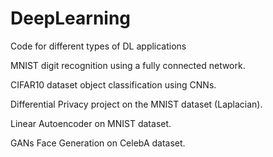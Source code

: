# DeepLearning
Code for different types of DL applications

MNIST digit recognition using a fully connected network.

CIFAR10 dataset object classification using CNNs.

Differential Privacy project on the MNIST dataset (Laplacian).

Linear Autoencoder on MNIST dataset.

GANs Face Generation on CelebA dataset.
